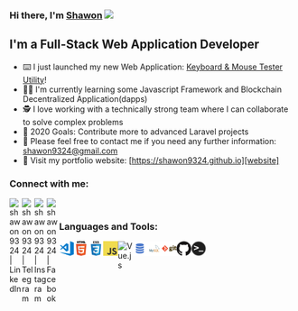 ### Hi there, I'm [Shawon][website] <a href="https://shawon9324.github.io"><img src="https://media.giphy.com/media/hvRJCLFzcasrR4ia7z/giphy.gif" width="25px"></a>

## I'm a Full-Stack Web Application Developer 

- ⌨️ I just launched my new Web Application: [Keyboard & Mouse Tester Utility][apps_keytester]!
- 👨‍💻 I'm currently learning some Javascript Framework and Blockchain Decentralized Application(dapps)
- 🕵 I love working with a technically strong team where I can collaborate to solve complex problems
- 🚀 2020 Goals: Contribute more to advanced Laravel projects
- 💬 Please feel free to contact me if you need any further information: <a href="mailto:shawon9324@gmail.com">shawon9324@gmail.com</a>
- 📌 Visit my portfolio website: [https://shawon9324.github.io][website]


### Connect with me:

[<img align="left" alt="shawon9324 | LinkedIn" width="22px" src="https://cdn.jsdelivr.net/npm/simple-icons@v3/icons/linkedin.svg" />][linkedin]
[<img align="left" alt="shawon9324 | Telegram" width="22px" src="https://cdn.jsdelivr.net/npm/simple-icons@v3/icons/telegram.svg" />][telegram]
[<img align="left" alt="shawon9324 | Instagram" width="22px" src="https://cdn.jsdelivr.net/npm/simple-icons@v3/icons/instagram.svg" />][instagram]
[<img align="left" alt="shawon9324 | Facebook" width="22px" src="https://cdn.jsdelivr.net/npm/simple-icons@v3/icons/facebook.svg" />][facebook]

<br />

### Languages and Tools:

<img align="left" alt="Visual Studio Code" width="26px" src="https://raw.githubusercontent.com/github/explore/80688e429a7d4ef2fca1e82350fe8e3517d3494d/topics/visual-studio-code/visual-studio-code.png" />
<img align="left" alt="HTML5" width="26px" src="https://raw.githubusercontent.com/github/explore/80688e429a7d4ef2fca1e82350fe8e3517d3494d/topics/html/html.png" />
<img align="left" alt="CSS3" width="26px" src="https://raw.githubusercontent.com/github/explore/80688e429a7d4ef2fca1e82350fe8e3517d3494d/topics/css/css.png" />
<img align="left" alt="JavaScript" width="26px" src="https://raw.githubusercontent.com/github/explore/80688e429a7d4ef2fca1e82350fe8e3517d3494d/topics/javascript/javascript.png" />
<img align="left" alt="Vue.js" width="26px" src="https://raw.githubusercontent.com/github/explore/80688e429a7d4ef2fca1e82350fe8e3517d3494d/topics/vuejs/vuejs.png" />
<img align="left" alt="SQL" width="26px" src="https://raw.githubusercontent.com/github/explore/80688e429a7d4ef2fca1e82350fe8e3517d3494d/topics/sql/sql.png" />
<img align="left" alt="MySQL" width="26px" src="https://raw.githubusercontent.com/github/explore/80688e429a7d4ef2fca1e82350fe8e3517d3494d/topics/mysql/mysql.png" />
<img align="left" alt="Git" width="26px" src="https://raw.githubusercontent.com/github/explore/80688e429a7d4ef2fca1e82350fe8e3517d3494d/topics/git/git.png" />
<img align="left" alt="GitHub" width="26px" src="https://raw.githubusercontent.com/github/explore/78df643247d429f6cc873026c0622819ad797942/topics/github/github.png" />
<img align="left" alt="Terminal" width="26px" src="https://raw.githubusercontent.com/github/explore/80688e429a7d4ef2fca1e82350fe8e3517d3494d/topics/terminal/terminal.png" />

<br />
<br />



[website]: https://shawon9324.github.io
[linkedin]: https://www.linkedin.com/in/shawon9324/
[telegram]: https://t.me/shawon9324
[instagram]: https://www.instagram.com/sk.shawon/
[facebook]: https://www.facebook.com/shawonrog/
[apps_keytester]: https://shawon9324.github.io/apps/keytester